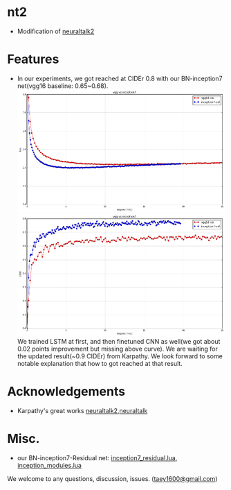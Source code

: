 # nt2
- Modification of [neuraltalk2](https://github.com/karpathy/neuraltalk2)

# Features
- In our experiments, we got reached at CIDEr 0.8 with our BN-inception7 net(vgg16 baseline: 0.65~0.68). 
![alt tag](https://github.com/taey16/nt2/blob/master/logs/nt2_vgg_inception_loss.png)
![alt tag](https://github.com/taey16/nt2/blob/master/logs/nt2_vgg_inception_CIDEr.png)
We trained LSTM at first, and then finetuned CNN as well(we got about 0.02 points improvement but missing above curve). 
We are waiting for the updated result(~0.9 CIDEr) from Karpathy. We look forward to some notable explanation that how to got reached at that result.

# Acknowledgements
- Karpathy's great works [neuraltalk2](https://github.com/karpathy/neuraltalk2),[neuraltalk](https://github.com/karpathy/neuraltalk)

# Misc.
- our BN-inception7-Residual net: [inception7_residual.lua](https://github.com/taey16/image-encoder/blob/master/models/inception7_residual.lua), [inception_modules.lua](https://github.com/taey16/image-encoder/blob/master/models/inception_module.lua)

We welcome to any questions, discussion, issues. 
(taey1600@gmail.com)
